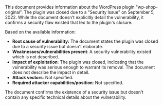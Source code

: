 This document provides information about the WordPress plugin "wp-shop-original". The plugin was closed due to a "Security Issue" on September 5, 2022. While the document doesn't explicitly detail the vulnerability, it confirms a security flaw existed that led to the plugin's closure.

Based on the available information:

*   **Root cause of vulnerability:** The document states the plugin was closed due to a security issue but doesn't elaborate.
*   **Weaknesses/vulnerabilities present**: A security vulnerability existed which is not described.
*   **Impact of exploitation**: The plugin was closed, indicating that the vulnerability was serious enough to warrant its removal. The document does not describe the impact in detail.
*   **Attack vectors**: Not specified.
*  **Required attacker capabilities/position**: Not specified.

The document confirms the existence of a security issue but doesn't contain any specific technical details about the vulnerability.